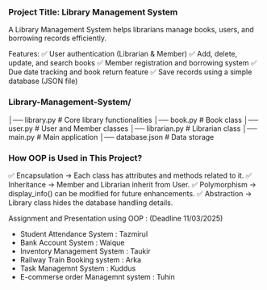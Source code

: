 ### Project Title: Library Management System
A Library Management System helps librarians manage books, users, and borrowing records efficiently.


Features:
✅ User authentication (Librarian & Member)
✅ Add, delete, update, and search books
✅ Member registration and borrowing system
✅ Due date tracking and book return feature
✅ Save records using a simple database (JSON file)


### Library-Management-System/
│── library.py       # Core library functionalities
│── book.py          # Book class
│── user.py          # User and Member classes
│── librarian.py     # Librarian class
│── main.py          # Main application
│── database.json    # Data storage

### How OOP is Used in This Project?
✅ Encapsulation → Each class has attributes and methods related to it.
✅ Inheritance → Member and Librarian inherit from User.
✅ Polymorphism → display_info() can be modified for future enhancements.
✅ Abstraction → Library class hides the database handling details.


Assignment and Presentation using OOP : (Deadline 11/03/2025)
- Student Attendance System : Tazmirul
- Bank Account System : Waique
- Inventory Management System : Taukir
- Railway Train Booking system : Arka
- Task Managemnt System : Kuddus  
- E-commerse order Managemnt system : Tuhin